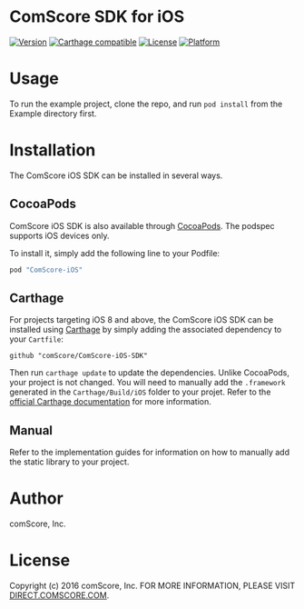 # ComScore SDK for iOS

[![Version](https://img.shields.io/cocoapods/v/ComScore-iOS.svg?style=flat)](http://cocoapods.org/pods/ComScore-iOS)
[![Carthage compatible](https://img.shields.io/badge/Carthage-compatible-4BC51D.svg?style=flat)](https://github.com/Carthage/Carthage)
[![License](https://img.shields.io/cocoapods/l/ComScore-iOS.svg?style=flat)](http://cocoapods.org/pods/ComScore-iOS)
[![Platform](https://img.shields.io/cocoapods/p/ComScore-iOS.svg?style=flat)](http://cocoapods.org/pods/ComScore-iOS)

Usage
=====

To run the example project, clone the repo, and run `pod install` from the Example directory first.

Installation
============

The ComScore iOS SDK can be installed in several ways.

CocoaPods
---------

ComScore iOS SDK is also available through [CocoaPods](http://cocoapods.org). The podspec supports iOS devices only. 

To install it, simply add the following line to your Podfile:

```ruby
pod "ComScore-iOS"
```

Carthage
--------

For projects targeting iOS 8 and above, the ComScore iOS SDK can be installed using [Carthage](https://github.com/Carthage/Carthage) by simply adding the associated dependency to your `Cartfile`:

```
github "comScore/ComScore-iOS-SDK"
```

Then run `carthage update` to update the dependencies. Unlike CocoaPods, your project is not changed. You will need to manually add the `.framework` generated in the `Carthage/Build/iOS` folder to your projet. Refer to the [official Carthage documentation](https://github.com/Carthage/Carthage) for more information.

Manual
------

Refer to the implementation guides for information on how to manually add the static library to your project.

Author
======

comScore, Inc.

License
=======

Copyright (c) 2016 comScore, Inc.
FOR MORE INFORMATION, PLEASE VISIT [DIRECT.COMSCORE.COM](http://direct.comscore.com).
